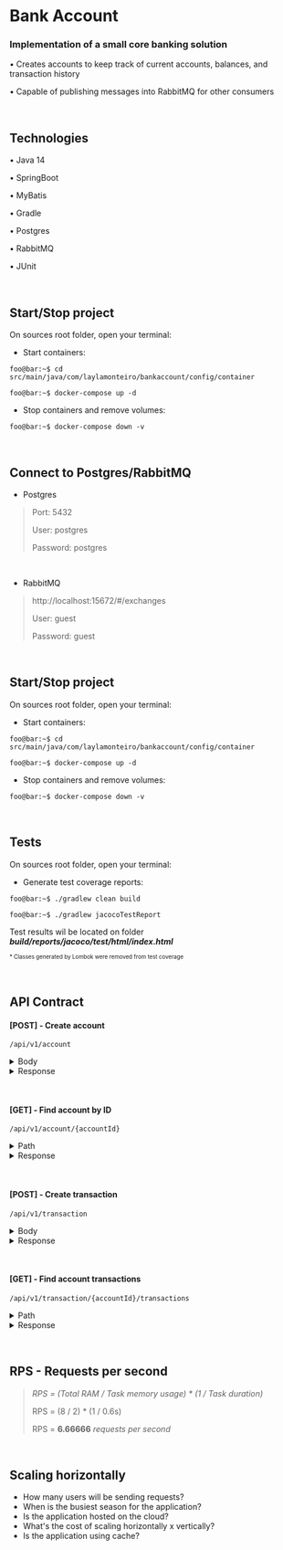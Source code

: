 # Bank Account

### Implementation of a small core banking solution
  
  • Creates accounts to keep track of current accounts, balances, and transaction history
  
  • Capable of publishing messages into RabbitMQ for other consumers
      
&nbsp;

Technologies
---
    
• Java 14

• SpringBoot

• MyBatis

• Gradle

• Postgres

• RabbitMQ

• JUnit
    
&nbsp;

Start/Stop project
---
On sources root folder, open your terminal:

  - Start containers:
  
  ```console
  foo@bar:~$ cd src/main/java/com/laylamonteiro/bankaccount/config/container
  
  foo@bar:~$ docker-compose up -d
  ```

  - Stop containers and remove volumes:
  
  ```console
  foo@bar:~$ docker-compose down -v
  ```
  
&nbsp;

Connect to Postgres/RabbitMQ
---

  - Postgres
  
> Port: 5432
> 
> User: postgres
> 
> Password: postgres

&nbsp;
  
  - RabbitMQ
  
> http://localhost:15672/#/exchanges
> 
> User: guest
> 
> Password: guest
  
&nbsp;

Start/Stop project
---
On sources root folder, open your terminal:

  - Start containers:
  
  ```console
  foo@bar:~$ cd src/main/java/com/laylamonteiro/bankaccount/config/container
  
  foo@bar:~$ docker-compose up -d
  ```

  - Stop containers and remove volumes:
  
  ```console
  foo@bar:~$ docker-compose down -v
  ```
  
&nbsp;

Tests
---

On sources root folder, open your terminal:

  - Generate test coverage reports:
  
  ```console
  foo@bar:~$ ./gradlew clean build
  
  foo@bar:~$ ./gradlew jacocoTestReport
  ```
  
  Test results wil be located on folder <b><i>build/reports/jacoco/test/html/index.html</b></i>

<sub><sup>* Classes generated by Lombok were removed from test coverage</sup></sub>

&nbsp;

API Contract
---


#### [POST] - Create account

  ```
  /api/v1/account
  ```

<details>
  <summary>Body</summary>

  <b>customerId</b> <i>number</i>
  
  <b>country</b> <i>string</i>
  
  <b>currencies</b> <i>array[string]</i>
  <sub><sup>* Accepted values: EUR | SEK | GBP | USD</sup></sub>
  
  ```json
    {
      "customerId": 123,
      "country": "Brazil",
      "currencies": ["EUR", "SEK", "GBP", "USD"]
    }
  ```
</details>

<details>
  <summary>Response</summary>
  
  ```json
{
    "accountId": 1,
    "customerId": 123,
    "balances": [
        {
            "accountId": 1,
            "availableAmount": 0,
            "currency": "EUR"
        },
        {
            "accountId": 1,
            "availableAmount": 0,
            "currency": "SEK"
        },
        {
            "accountId": 1,
            "availableAmount": 0,
            "currency": "GBP"
        },
        {
            "accountId": 1,
            "availableAmount": 0,
            "currency": "USD"
        }
    ]
}
  ```
</details>

&nbsp;

#### [GET] - Find account by ID

  ```
  /api/v1/account/{accountId}
  ```

<details>
  <summary>Path</summary>

  <b>accountId</b> <i>number</i>
</details>

<details>
  <summary>Response</summary>
  
  ```json
{
    "accountId": 1,
    "customerId": 123,
    "balances": [
        {
            "accountId": 1,
            "availableAmount": 0,
            "currency": "EUR"
        },
        {
            "accountId": 1,
            "availableAmount": 0,
            "currency": "SEK"
        },
        {
            "accountId": 1,
            "availableAmount": 0,
            "currency": "GBP"
        },
        {
            "accountId": 1,
            "availableAmount": 0,
            "currency": "USD"
        }
    ]
}
  ```
</details>

&nbsp;

#### [POST] - Create transaction

  ```
  /api/v1/transaction
  ```

<details>
  <summary>Body</summary>

  <b>accountId</b> <i>number</i>
  
  <b>amount</b> <i>string</i>
  
  <b>currency</b> <i>string</i>
  <sub><sup>* Accepted values: EUR | SEK | GBP | USD</sup></sub>
    
  <b>direction</b> <i>string</i>
  <sub><sup>* Accepted values: IN | OUT</sup></sub>
    
  <b>description</b> <i>string</i>
  
  ```json
    {
      "accountId": 1,
      "amount": "100.00",
      "currency": "EUR",
      "direction": "IN",
      "description": "TEST"
    }
  ```
</details>

<details>
  <summary>Response</summary>
  
  ```json
{
    "accountId": 1,
    "customerId": 123,
    "balances": [
        {
            "accountId": 1,
            "availableAmount": 100.00,
            "currency": "EUR"
        },
        {
            "accountId": 1,
            "availableAmount": 0,
            "currency": "SEK"
        },
        {
            "accountId": 1,
            "availableAmount": 0,
            "currency": "GBP"
        },
        {
            "accountId": 1,
            "availableAmount": 0,
            "currency": "USD"
        }
    ]
}
  ```
</details>

&nbsp;

#### [GET] - Find account transactions

  ```
  /api/v1/transaction/{accountId}/transactions
  ```

<details>
  <summary>Path</summary>

  <b>accountId</b> <i>number</i>

</details>

<details>
  <summary>Response</summary>
  
  ```json
[
    {
        "accountId": 1,
        "transactionId": 1,
        "amount": 100.00,
        "currency": "EUR",
        "direction": "IN",
        "description": "TEST"
    },
    {
        "accountId": 1,
        "transactionId": 2,
        "amount": 10.00,
        "currency": "EUR",
        "direction": "OUT",
        "description": "TEST"
    },
    {
        "accountId": 1,
        "transactionId": 3,
        "amount": 100.00,
        "currency": "SEK",
        "direction": "IN",
        "description": "TEST"
    },
    {
        "accountId": 1,
        "transactionId": 4,
        "amount": 100.00,
        "currency": "GBP",
        "direction": "IN",
        "description": "TEST"
    },
    {
        "accountId": 1,
        "transactionId": 5,
        "amount": 100.00,
        "currency": "USD",
        "direction": "IN",
        "description": "TEST"
    }
]
  
```
  
</details>

&nbsp;

RPS - Requests per second
---

> <i> RPS = (Total RAM / Task memory usage) * (1 / Task duration) </i>
> 
> RPS = (8 / 2) * (1 / 0.6s)
> 
> RPS = <b>6.66666</b> <i>requests per second</i>

&nbsp;

Scaling horizontally
---

- How many users will be sending requests?
- When is the busiest season for the application?
- Is the application hosted on the cloud?
- What's the cost of scaling horizontally x vertically?
- Is the application using cache?
